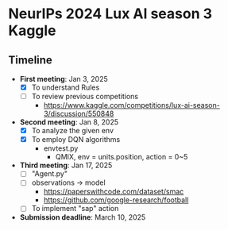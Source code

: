 # NeurIPs 2024 Lux AI season 3 Kaggle

## Timeline
- **First meeting**: Jan 3, 2025
  - [x] To understand Rules
  - [ ] To review previous competitions
    - https://www.kaggle.com/competitions/lux-ai-season-3/discussion/550848
- **Second meeting**: Jan 8, 2025
  - [x] To analyze the given env
  - [x] To employ DQN algorithms
    - envtest.py
      - QMIX, env = units.position, action = 0~5
- **Third meeting**: Jan 17, 2025
  - [ ] "Agent.py"
  - [ ] observations → model
    - https://paperswithcode.com/dataset/smac
    - https://github.com/google-research/football
  - [ ] To implement "sap" action
- **Submission deadline**: March 10, 2025
